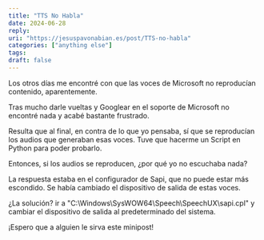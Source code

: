 ```yaml
---
title: "TTS No Habla"
date: 2024-06-28
reply:
uri: "https://jesuspavonabian.es/post/TTS-no-habla"
categories: ["anything else"]
tags:
draft: false
---
```

Los otros días me encontré con que las voces de Microsoft no reproducían contenido, aparentemente.

Tras mucho darle vueltas y Googlear en el soporte de Microsoft no encontré nada y acabé bastante frustrado.

Resulta que al final, en contra de lo que yo pensaba, sí que se reproducían los audios que generaban esas voces. Tuve que hacerme un Script en Python para poder probarlo.

Entonces, si los audios se reproducen, ¿por qué yo no escuchaba nada?

La respuesta estaba en el configurador de Sapi, que no puede estar más escondido. Se había cambiado el dispositivo de salida de estas voces.

¿La solución? ir a "C:\Windows\SysWOW64\Speech\SpeechUX\sapi.cpl" y cambiar el dispositivo de salida al predeterminado del sistema.

¡Espero que a alguien le sirva este minipost!